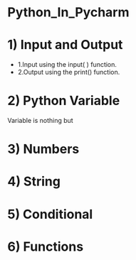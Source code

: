 # Python_In_Pycharm
# 1) Input and Output 
* 1.Input using the input( ) function.
* 2.Output using the print() function.

# 2) Python Variable
Variable is nothing but
# 3) Numbers
# 4) String
# 5) Conditional
# 6) Functions
